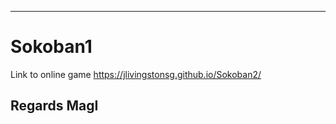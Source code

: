 -----------------------------------
# Sokoban1
Link to online game
https://jlivingstonsg.github.io/Sokoban2/

Regards  MagI
------------------------------